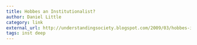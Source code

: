 ```yaml
---
title: Hobbes an Institutionalist?
author: Daniel Little
category: link
external_url: http://understandingsociety.blogspot.com/2009/03/hobbes-institutionalist.html
tags: inst deep
---
```

